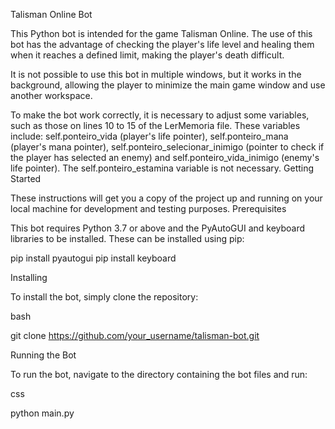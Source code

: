 Talisman Online Bot

This Python bot is intended for the game Talisman Online. The use of this bot has the advantage of checking the player's life level and healing them when it reaches a defined limit, making the player's death difficult.

It is not possible to use this bot in multiple windows, but it works in the background, allowing the player to minimize the main game window and use another workspace.

To make the bot work correctly, it is necessary to adjust some variables, such as those on lines 10 to 15 of the LerMemoria file. These variables include: self.ponteiro_vida (player's life pointer), self.ponteiro_mana (player's mana pointer), self.ponteiro_selecionar_inimigo (pointer to check if the player has selected an enemy) and self.ponteiro_vida_inimigo (enemy's life pointer). The self.ponteiro_estamina variable is not necessary.
Getting Started

These instructions will get you a copy of the project up and running on your local machine for development and testing purposes.
Prerequisites

This bot requires Python 3.7 or above and the PyAutoGUI and keyboard libraries to be installed. These can be installed using pip:

pip install pyautogui
pip install keyboard

Installing

To install the bot, simply clone the repository:

bash

git clone https://github.com/your_username/talisman-bot.git

Running the Bot

To run the bot, navigate to the directory containing the bot files and run:

css

python main.py

